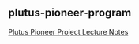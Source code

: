 ## plutus-pioneer-program  

[Plutus Pioneer Project Lecture Notes](https://plutus-pioneer-program.readthedocs.io/en/latest/)
